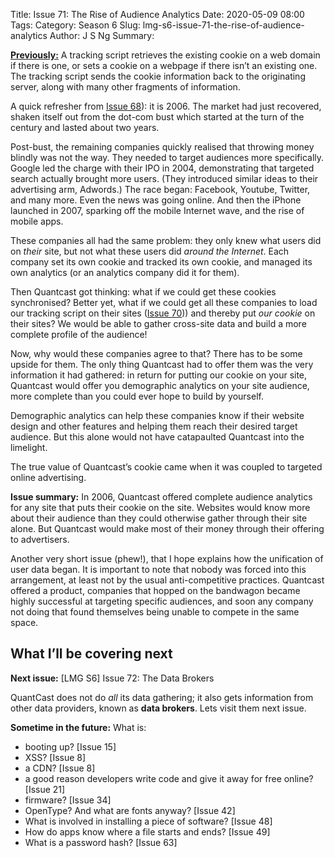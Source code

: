 Title: Issue 71: The Rise of Audience Analytics
Date: 2020-05-09 08:00
Tags: 
Category: Season 6
Slug: lmg-s6-issue-71-the-rise-of-audience-analytics
Author: J S Ng
Summary: 

[**Previously:**](https://buttondown.email/laymansguide/archive/) A tracking script retrieves the existing cookie on a web domain if there is one, or sets a cookie on a webpage if there isn’t an existing one. The tracking script sends the cookie information back to the originating server, along with many other fragments of information.

A quick refresher from [Issue 68]({filename}/season6/issue068/issue068.md)): it is 2006. The market had just recovered, shaken itself out from the dot-com bust which started at the turn of the century and lasted about two years.

Post-bust, the remaining companies quickly realised that throwing money blindly was not the way. They needed to target audiences more specifically. Google led the charge with their IPO in 2004, demonstrating that targeted search actually brought more users. (They introduced similar ideas to their advertising arm, Adwords.) The race began: Facebook, Youtube, Twitter, and many more. Even the news was going online. And then the iPhone launched in 2007, sparking off the mobile Internet wave, and the rise of mobile apps.

These companies all had the same problem: they only knew what users did on _their_ site, but not what these users did _around the Internet_. Each company set its own cookie and tracked its own cookie, and managed its own analytics (or an analytics company did it for them).

Then Quantcast got thinking: what if we could get these cookies synchronised? Better yet, what if we could get all these companies to load our tracking script on their sites ([Issue 70]({filename}/season6/issue070/issue070.md))) and thereby put _our cookie_ on their sites? We would be able to gather cross-site data and build a more complete profile of the audience!

Now, why would these companies agree to that? There has to be some upside for them. The only thing Quantcast had to offer them was the very information it had gathered: in return for putting our cookie on your site, Quantcast would offer you demographic analytics on your site audience, more complete than you could ever hope to build by yourself.

Demographic analytics can help these companies know if their website design and other features and helping them reach their desired target audience. But this alone would not have catapaulted Quantcast into the limelight.

The true value of Quantcast’s cookie came when it was coupled to targeted online advertising.

**Issue summary:** In 2006, Quantcast offered complete audience analytics for any site that puts their cookie on the site. Websites would know more about their audience than they could otherwise gather through their site alone. But Quantcast would make most of their money through their offering to advertisers.

Another very short issue (phew!), that I hope explains how the unification of user data began. It is important to note that nobody was forced into this arrangement, at least not by the usual anti-competitive practices. Quantcast offered a product, companies that hopped on the bandwagon became highly successful at targeting specific audiences, and soon any company not doing that found themselves being unable to compete in the same space.

## What I’ll be covering next

**Next issue:** [LMG S6] Issue 72: The Data Brokers

QuantCast does not do _all_ its data gathering; it also gets information from other data providers, known as **data brokers**. Lets visit them next issue.

**Sometime in the future:** What is:

- booting up? [Issue 15]
- XSS? [Issue 8]
- a CDN? [Issue 8]
- a good reason developers write code and give it away for free online? [Issue 21]
- firmware? [Issue 34]
- OpenType? And what are fonts anyway? [Issue 42]
- What is involved in installing a piece of software? [Issue 48]
- How do apps know where a file starts and ends? [Issue 49]
- What is a password hash? [Issue 63]
